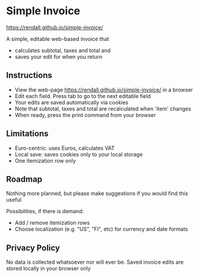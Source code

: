 # Simple Invoice

<https://rendall.github.io/simple-invoice/>

A simple, editable web-based invoice that 
- calculates subtotal, taxes and total and 
- saves your edit for when you return

## Instructions

- View the web-page <https://rendall.github.io/simple-invoice/> in a browser
- Edit each field. Press tab to go to the next editable field
- Your edits are saved automatically via cookies
- Note that subtotal, taxes and total are recalculated when 'item' changes
- When ready, press the print command from your browser

## Limitations

- Euro-centric: uses Euros, calculates VAT
- Local save: saves cookies only to your local storage
- One itemization row only

## Roadmap

Nothing more planned, but please make suggestions if you would find this useful 

Possibilities, if there is demand:
- Add / remove itemization rows
- Choose localization (e.g. "US", "FI", etc) for currency and date formats

## Privacy Policy

No data is collected whatsoever nor will ever be. Saved invoice edits are stored locally in your browser only
